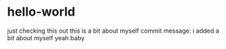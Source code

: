 # hello-world
just checking this out
this is a bit about myself
commit message: i added a bit about myself
yeah baby
